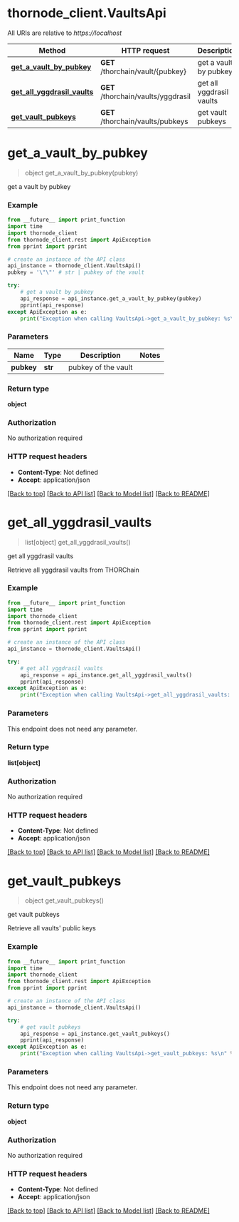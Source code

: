 # thornode_client.VaultsApi

All URIs are relative to *https://localhost*

Method | HTTP request | Description
------------- | ------------- | -------------
[**get_a_vault_by_pubkey**](VaultsApi.md#get_a_vault_by_pubkey) | **GET** /thorchain/vault/{pubkey} | get a vault by pubkey
[**get_all_yggdrasil_vaults**](VaultsApi.md#get_all_yggdrasil_vaults) | **GET** /thorchain/vaults/yggdrasil | get all yggdrasil vaults
[**get_vault_pubkeys**](VaultsApi.md#get_vault_pubkeys) | **GET** /thorchain/vaults/pubkeys | get vault pubkeys


# **get_a_vault_by_pubkey**
> object get_a_vault_by_pubkey(pubkey)

get a vault by pubkey



### Example
```python
from __future__ import print_function
import time
import thornode_client
from thornode_client.rest import ApiException
from pprint import pprint

# create an instance of the API class
api_instance = thornode_client.VaultsApi()
pubkey = '\"\"' # str | pubkey of the vault

try:
    # get a vault by pubkey
    api_response = api_instance.get_a_vault_by_pubkey(pubkey)
    pprint(api_response)
except ApiException as e:
    print("Exception when calling VaultsApi->get_a_vault_by_pubkey: %s\n" % e)
```

### Parameters

Name | Type | Description  | Notes
------------- | ------------- | ------------- | -------------
 **pubkey** | **str**| pubkey of the vault | 

### Return type

**object**

### Authorization

No authorization required

### HTTP request headers

 - **Content-Type**: Not defined
 - **Accept**: application/json

[[Back to top]](#) [[Back to API list]](../README.md#documentation-for-api-endpoints) [[Back to Model list]](../README.md#documentation-for-models) [[Back to README]](../README.md)

# **get_all_yggdrasil_vaults**
> list[object] get_all_yggdrasil_vaults()

get all yggdrasil vaults

Retrieve all yggdrasil vaults from THORChain

### Example
```python
from __future__ import print_function
import time
import thornode_client
from thornode_client.rest import ApiException
from pprint import pprint

# create an instance of the API class
api_instance = thornode_client.VaultsApi()

try:
    # get all yggdrasil vaults
    api_response = api_instance.get_all_yggdrasil_vaults()
    pprint(api_response)
except ApiException as e:
    print("Exception when calling VaultsApi->get_all_yggdrasil_vaults: %s\n" % e)
```

### Parameters
This endpoint does not need any parameter.

### Return type

**list[object]**

### Authorization

No authorization required

### HTTP request headers

 - **Content-Type**: Not defined
 - **Accept**: application/json

[[Back to top]](#) [[Back to API list]](../README.md#documentation-for-api-endpoints) [[Back to Model list]](../README.md#documentation-for-models) [[Back to README]](../README.md)

# **get_vault_pubkeys**
> object get_vault_pubkeys()

get vault pubkeys

Retrieve all vaults' public keys

### Example
```python
from __future__ import print_function
import time
import thornode_client
from thornode_client.rest import ApiException
from pprint import pprint

# create an instance of the API class
api_instance = thornode_client.VaultsApi()

try:
    # get vault pubkeys
    api_response = api_instance.get_vault_pubkeys()
    pprint(api_response)
except ApiException as e:
    print("Exception when calling VaultsApi->get_vault_pubkeys: %s\n" % e)
```

### Parameters
This endpoint does not need any parameter.

### Return type

**object**

### Authorization

No authorization required

### HTTP request headers

 - **Content-Type**: Not defined
 - **Accept**: application/json

[[Back to top]](#) [[Back to API list]](../README.md#documentation-for-api-endpoints) [[Back to Model list]](../README.md#documentation-for-models) [[Back to README]](../README.md)


